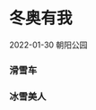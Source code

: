 # 冬奥有我

2022-01-30 朝阳公园

### 滑雪车

<ImgView title="朝阳公园滑冰" url="https://z.wiki/images/20220130/01bf5f5414aa4ca8b2965a6b90aa0a82.png" />

<ImgView title="朝阳公园滑冰" url="https://z.wiki/images/20220130/ba161b45e49c498c8b2092e91ddb9dcd.png" />

<ImgView title="朝阳公园滑冰" url="https://z.wiki/images/20220130/10a94949122d4e82a951eb14dd1a0d74.png" />

<ImgView title="朝阳公园滑冰" url="https://z.wiki/images/20220130/cec281f6766047439e39d734342093fc.png" />

<ImgView title="朝阳公园滑冰" url="https://z.wiki/images/20220130/51f676804a5f4c6b93c1d30faa751056.png" />

### 冰雪美人

<ImgView title="朝阳公园滑冰" url="https://z.wiki/images/20220130/a8535ba2fdbe4fda8cafd280b3d470ea.png" />

<ImgView title="朝阳公园滑冰" url="https://4.z.wiki/images/20220130/368cfffcec644a659bddaee808b09509.png" />

<ImgView title="朝阳公园滑冰" url="https://4.z.wiki/images/20220130/c036535ba9ef4a5695d5215d6f6661c8.png" />

<ImgView title="朝阳公园滑冰" url="https://4.z.wiki/images/20220130/9f2678c04d0745d0881ea6d9bb4eaace.png" />

<ImgView title="朝阳公园滑冰" url="https://z.wiki/images/20220130/9d0c174772234c08a6442a8486499911.png" />

